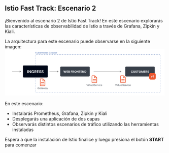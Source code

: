 ## Istio Fast Track: Escenario 2
¡Bienvenido al escenario 2 de Istio Fast Track!
En este escenario explorarás las características de observabilidad de Istio a través de Grafana, Zipkin y Kiali.

La arquitectura para este escenario puede observarse en la siguiente imagen:
![Customers Wep Application](https://github.com/Ivan-Ferreira-GH/killercoda/blob/main/istio-fast-track/scenario2/web-frontend.png?raw=true "Customers Web Application")


En este escenario:
* Instalarás Prometheus, Grafana, Zipkin y Kiali
* Desplegarás una aplicación de dos capas
* Observarás distintos escenarios de tráfico utilizando las herramientas instaladas

Espera a que la instalación de Istio finalice y luego presiona el botón **START** para comenzar
